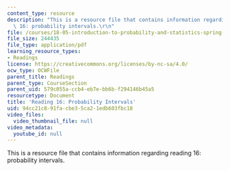 ```yaml
---
content_type: resource
description: "This is a resource file that contains information regarding reading\
  \ 16: probability intervals.\r\n"
file: /courses/18-05-introduction-to-probability-and-statistics-spring-2014/94cc21c891facbe35ca21edb603fbc18_MIT18_05S14_Reading16.pdf
file_size: 244435
file_type: application/pdf
learning_resource_types:
- Readings
license: https://creativecommons.org/licenses/by-nc-sa/4.0/
ocw_type: OCWFile
parent_title: Readings
parent_type: CourseSection
parent_uid: 579c055a-ccb4-eb7e-bb6b-f294146b45a5
resourcetype: Document
title: 'Reading 16: Probability Intervals'
uid: 94cc21c8-91fa-cbe3-5ca2-1edb603fbc18
video_files:
  video_thumbnail_file: null
video_metadata:
  youtube_id: null
---
```

This is a resource file that contains information regarding reading 16: probability intervals.
